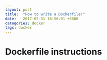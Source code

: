 ```yaml
---
layout: post
title:  "How to write a Dockerfile!"
date:   2017-05-31 16:56:01 +0800
categories: docker
tags: docker
---
```


# Dockerfile instructions
